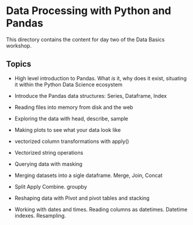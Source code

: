 # Data Processing with Python and Pandas


This directory contains the content for day two of the Data Basics workshop. 


## Topics

* High level introduction to Pandas. What *is* it, why does it exist, situating it within the Python Data Science ecosystem
* Introduce the Pandas data structures: Series, Dataframe, Index
* Reading files into memory from disk and the web
* Exploring the data with head, describe, sample
* Making plots to see what your data look like




* vectorized column transformations with apply()
* Vectorized string operations
* Querying data with masking
* Merging datasets into a sigle dataframe. Merge, Join, Concat
* Split Apply Combine. groupby 
* Reshaping data with Pivot and pivot tables and stacking
* Working with dates and times. Reading columns as datetimes. Datetime indexes. Resampling.